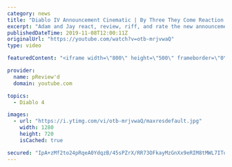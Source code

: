 ```yaml
---
category: news
title: "Diablo IV Announcement Cinematic | By Three They Come Reaction / Review / Rating"
excerpt: "Adam and Jay react, review, riff, and rate the new announcement cinematic everyone wanted to see last year at Blizzcon, Diablo IV 'By Three They Come'."
publishedDateTime: 2019-11-08T12:00:11Z
originalUrl: "https://youtube.com/watch?v=otb-mrjvwaQ"
type: video

featuredContent: "<iframe width=\"800\" height=\"500\" frameborder=\"0\" src=\"https://www.youtube.com/embed/otb-mrjvwaQ\" allow=\"accelerometer; autoplay; encrypted-media; gyroscope; picture-in-picture\" allowfullscreen></iframe>"

provider:
  name: pReview'd
  domain: youtube.com

topics:
  - Diablo 4

images:
  - url: "https://i.ytimg.com/vi/otb-mrjvwaQ/maxresdefault.jpg"
    width: 1280
    height: 720
    isCached: true

secured: "IpA+zMf2to24pRqeA0YdqzB/45sPZrX/RR73OFkayMzGnXx9eRIM8tMWL7ITo9j9F0NWV4Qp2CNoMVfeHWTzhB96BW+PhOzbvd1YBgoM9L6X3Md6gcQDiyvjr4e2TjVlLZLDgOy94s2Lk2oHZyrO6t4wEBa5DOl47QIiNav+3bXYfLDVRuk2LgIjUxu3TkbTgL0/Ab2OWBl0GL8+fOQEbNqNJEY46okveG7Xk1irxXNSpXpgDkVyg7CKSUPXUOmp933mBL+4SuRI25dwgZxaxaKe09XyB5dizBXBKdL/tT49d471woB4X/OjYaOoIG1PX26xoT3tDwyTb0WvQuVAWt5BoYT8+ZM/p3hj2UiSUJSscvaocpf3IdNZLtLg2ZRgtEv7CA5l3uLAJYFLF0JpFkis7HNa4uxGmAW+P44ijFoVaD8wnG3i0S6rdGlLxpQr;1s6m4Kz5zhch3Hq8U3gWfA=="
---
```


